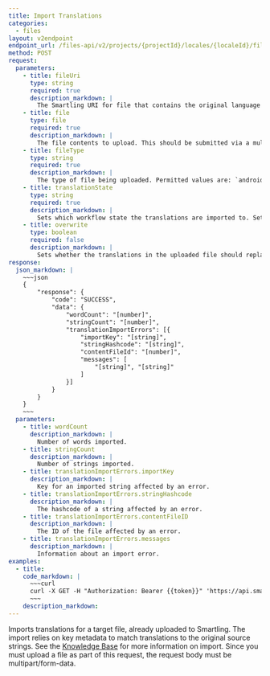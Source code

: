 ```yaml
---
title: Import Translations
categories:
  - files
layout: v2endpoint
endpoint_url: /files-api/v2/projects/{projectId}/locales/{localeId}/file/import
method: POST
request:
  parameters:
    - title: fileUri
      type: string
      required: true
      description_markdown: |
        The Smartling URI for file that contains the original language strings - this file must already have been uploaded to Smartling.
    - title: file
      type: file
      required: true
      description_markdown: |
        The file contents to upload. This should be submitted via a multipart/form-data POST request. The file you upload must contain the translations you wish to import.
    - title: fileType
      type: string
      required: true
      description_markdown: |
        The type of file being uploaded. Permitted values are: `android`, `ios`, `gettext`, `html`, `javaProperties`, `yaml`, `xliff`, `xml`, `json`, `docx`, `pptx`, `xlsx`, `idml`, `qt`, `resx`, `plaintext`, `cvs`, or `stringsdict`.'
    - title: translationState
      type: string
      required: true
      description_markdown: |
        Sets which workflow state the translations are imported to. Setting `PUBLISHED` will cause the imported translations to be published immediately. Setting `POST_TRANSLATION` will cause translations to be imported into the first workflow step after the 'Translation' step. If you have no workflow steps between 'Translation' and 'Published', imported translations will be published.
    - title: overwrite
      type: boolean
      required: false
      description_markdown: |
        Sets whether the translations in the uploaded file should replace any translations that already exist for strings in the target file. Accepted values are `TRUE` or `FALSE` (default).
response:
  json_markdown: |
    ~~~json
    {
        "response": {
            "code": "SUCCESS",
            "data": {
                "wordCount": "[number]",
                "stringCount": "[number]",
                "translationImportErrors": [{
                    "importKey": "[string]",
                    "stringHashcode": "[string]",
                    "contentFileId": "[number]",
                    "messages": [
                        "[string]", "[string]"
                    ]
                }]
            }
        }
    }
    ~~~
  parameters:
    - title: wordCount
      description_markdown: |
        Number of words imported.
    - title: stringCount
      description_markdown: |
        Number of strings imported.
    - title: translationImportErrors.importKey
      description_markdown: |
        Key for an imported string affected by an error.
    - title: translationImportErrors.stringHashcode
      description_markdown: |
        The hashcode of a string affected by an error.
    - title: translationImportErrors.contentFileID
      description_markdown: |
        The ID of the file affected by an error.
    - title: translationImportErrors.messages
      description_markdown: |
        Information about an import error.
examples:
  - title:
    code_markdown: |
      ~~~curl
      curl -X GET -H "Authorization: Bearer {{token}}" 'https://api.smartling.com/files-api/v2/projects/{{projectId}}/file/status?fileUri=file.properties'
      ~~~
    description_markdown:
---
```


Imports translations for a target file, already uploaded to Smartling. The import relies on key metadata to match translations to the original source strings. See the [Knowledge Base](/knowledge-base/articles/importing-translations/) for more information on import. Since you must upload a file as part of this request, the request body must be multipart/form-data.